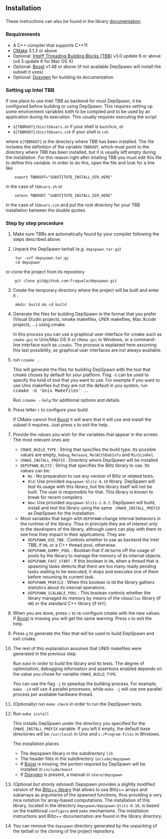 ## Installation</p>


These instructions can also be found in the library [documentation](http://fraguela.github.io/depspawn/page_installation.html). 

### Requirements


 * A C++ compiler that supports C++11
 * [CMake](https://cmake.org) 3.1.3 or above
 *  Optional: [Intel® Threading Building Blocks (TBB)](http://threadingbuildingblocks.org) v3.0 update 6 or above (v4.3 update 6 for Mac OS X)
 * Optional: [Boost](http://www.boost.org) v1.48 or above (if not available DepSpawn will install the subset it uses)
 * Optional: [Doxygen](http://www.doxygen.org) for building its documentation

### Setting up Intel TBB </p>


If one plans to use Intel TBB as backend for must DepSpawn, it be configured before building or using DepSpawn. This requires setting up some environment variables both to be compiled and to be used by an application during its execution. This usually requires executing the script 
 
 - `${TBBROOT}/bin/tbbvars.sh` if your shell is `bash`/`ksh`, or
 - `${TBBROOT}/bin/tbbvars.csh` if your shell is `csh`

 where `${TBBROOT}` is the directory where TBB has been installed. The file includes the definition of the variable `TBBROOT`, which must point to the directory where TBB has been installed, but it is usually left empty during the installation. For this reason right after intalling TBB you must edit this file to define this variable. In order to do this, open the file and look for a line like
 
        export TBBROOT="SUBSTITUTE_INSTALL_DIR_HERE"

 in the case of `tbbvars.sh` or 

        setenv TBBROOT "SUBSTITUTE_INSTALL_DIR_HERE"
	  
 in the case of `tbbvars.csh` and put the root directory for your TBB installation between the double quotes.


### Step by step procedure 

1. Make sure TBBs are automatically found by your compiler following the steps described above.

2. Unpack the DepSpawn tarball (e.g. `depspawn.tar.gz`)

		tar -xzf depspawn.tar.gz
		cd depspawn		
 or clone the project from its repository
 
	    git clone git@github.com:fraguela/depspawn.git

3. Create the temporary directory where the project will be built and enter it :

		mkdir build && cd build

4. Generate the files for building DepSpawn in the format that you prefer (Visual Studio projects, nmake makefiles, UNIX makefiles, Mac Xcode projects, ...) using cmake.

    In this process you can use a graphical user interface for cmake such as `cmake-gui` in Unix/Mac OS X or `CMake-gui` in Windows, or a command-line interface such as `ccmake`. The process is explained here assuming this last possibility, as graphical user interfaces are not always available.
 
5. run `ccmake ..`
	
	 This will generate the files for building DepSpawn with the tool that cmake choses by default for your platform. Flag `-G` can be used to specify the kind of tool that you want to use. For example if you want to use Unix makefiles but they are not the default in you system, run <tt>ccmake -G 'Unix Makefiles' ..</tt>

	 Run `ccmake --help` for additional options and details.


6. Press letter `c` to configure your build.

   If CMake cannot find [Boost](http://www.boost.org) it will warn that it will use and install the subset it requires. Just press `e` to exit the help.

7. Provide the values you wish for the variables that appear in the screen. The most relevant ones are:
	- `CMAKE_BUILD_TYPE` : String that specifies the build type. Its possible values are empty, `Debug`, `Release`, `RelWithDebInfo` and `MinSizeRel`.
	- `CMAKE_INSTALL_PREFIX` : Directory where DepSpawn will be installed
	- `DEPSPAWN_BLITZ` : String that specifies the Blitz library to use. Its values can be:
		- `No` : No preparation to use any version of Blitz or related tests.
		- `Old`: Use provided `depspawn-blitz-0.10` library. DepSpawn will test its usage with this library, but the library itself will not be built. The user is responsible for that. This library is known to break for recent compilers.
		- `New`: Use provided `depspawn-blitz-1.0.2`. DepSpawn will build, install and test the library using the same ` CMAKE_INSTALL_PREFIX` as DepSpawn for the installation.  
	- Most variables that begin with `DEPSPAWN` change internal behaviors in the runtime of the library. Thus in principle they are of interest only to the developers of the library, although users can play with them to see how they impact in their applications. They are:
		- `DEPSPAWN_USE_TBB` : Controls whether to use as backend  the Intel TBB, if `ON`, or a C++ thread pool, otherwise.
		- `DEPSPAWN_DUMMY_POOL` : Boolean that if `ON` turns off the usage of pools by the library to manage the memory of its internal objects.
    	- `DEPSPAWN_FAST_START` : If this boolean is `ON`, when a thread that is spawning tasks detects that there are too many ready pending tasks waiting to be executed, it stops and executes one of them before resuming its current task.
    	- `DEPSPAWN_PROFILE` : When this boolean is `ON` the library gathers statistics about its internal operations.
    	- `DEPSPAWN_SCALABLE_POOL` : This boolean controls whether the library managed its memory by means of the `tbbmalloc` library (if `ON`) or the standard C++ library (if `OFF`).
8. When you are done, press `c` to re-configure cmake with the new values. If [Boost](http://www.boost.org) is missing you will get the same warning. Press `e` to exit the help.
9. Press `g` to generate the files that will be used to build DepSpawn and exit cmake.
10. The rest of this explanation assumes that UNIX makefiles were generated in the previous step. 

	Run `make` in order to build the library and its tests.  The degree of optimization, debugging information and assertions enabled depends on the value you chose for variable `CMAKE_BUILD_TYPE`.
	
    You can use the flag `-j` to speedup the building process. For example, `make -j4` will use 4 parallel processes, while `make -j` will use one parallel process per available hardware thread.
11. (Optionally) run `make check` in order to run the DepSpawn tests. 
12. Run `make install` 

    This installs DepSpawn under the directory you specified for the `CMAKE_INSTALL_PREFIX` variable. If you left it empty, the default base directories will be `/usr/local` in Unix and `c:/Program Files` in Windows. 

    The installation places
	- The depspawn library in the subdirectory `lib`
	- The header files in the subdirectory `include/depspawn`
	- If [Boost](http://www.boost.org) is missing, the portion required by DepSpawn will be installed in `include/boost`
	- If [Doxygen](http://www.doxygen.org) is present, a manual in `share/depspawn`

13. (Optional *but stronly advised*) Depspawn provides a slightly modified version of the [Blitz++ library](http://www.sourceforge.net/projects/blitz) that allows to use Blitz++ arrays and subarrays as arguments of the spawned functions, thus providing a very nice notation for array-based computations. The installation of this library, located in the directory `depspawn/depspawn-blitz-0.10`, is based on the traditional `configure` and `make` mechanisms. The installation instructions and Blitz++ documentation are found in the library directory.

14. You can remove the `depspawn` directory generated by the unpacking of the tarball or the cloning of the project repository.
